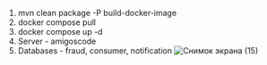 1. mvn clean package -P build-docker-image
2. docker compose pull
3. docker compose up -d
4. Server - amigoscode
5. Databases - fraud, consumer, notification
![Снимок экрана (15)](https://user-images.githubusercontent.com/87278338/178244260-e666d70d-eee2-420f-8c7c-297e740a1a48.png)
